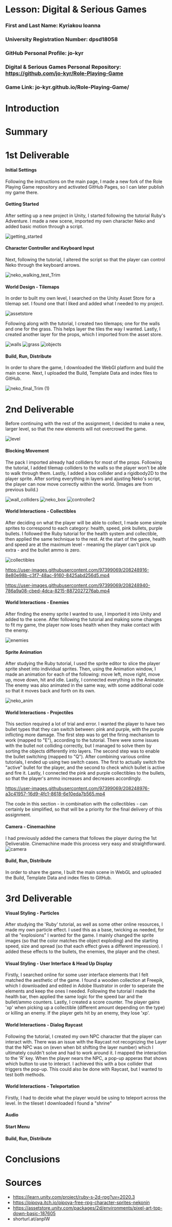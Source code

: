 # Lesson: Digital & Serious Games

### First and Last Name: Kyriakou Ioanna
### University Registration Number: dpsd18058
### GitHub Personal Profile: jo-kyr
### Digital & Serious Games Personal Repository: https://github.com/jo-kyr/Role-Playing-Game
### Game Link: jo-kyr.github.io/Role-Playing-Game/ 

# Introduction


# Summary


# 1st Deliverable

#### Initial Settings
Following the instructions on the main page, I made a new fork of the Role Playing Game repository and activated GitHub Pages, so I can later publish my game there.

#### Getting Started
After setting up a new project in Unity, I started following the tutorial Ruby's Adventure. I made a new scene, imported my own character Neko and added basic motion through a script.

![getting_started](https://user-images.githubusercontent.com/97399069/201430416-789538cd-41f0-44ba-ba67-a90d21b9daf3.png)

#### Character Controller and Keyboard Input
Next, following the tutorial, I altered the script so that the player can control Neko through the keyboard arrows.

![neko_walking_test_Trim](https://user-images.githubusercontent.com/97399069/201431527-5386e8a0-b1b2-4779-9541-d4e99a7b64b6.gif)

#### World Design - Tilemaps
In order to built my own level, I searched on the Unity Asset Store for a tilemap set. I found one that I liked and added what I needed to my project. 

![assetstore](https://user-images.githubusercontent.com/97399069/201432013-36069f4d-cd14-45a7-9a33-8914613bde0c.png)

Following along with the tutorial, I created two tilemaps; one for the walls and one for the grass. This helps layer the tiles the way I wanted. Lastly, I created another layer for the props, which I imported from the asset store.

![walls](https://user-images.githubusercontent.com/97399069/201433158-8410f2a9-5b6f-41fc-b781-1889f0034e25.png)
![grass](https://user-images.githubusercontent.com/97399069/201433167-fbac7337-de25-4ff3-bd01-d773b7032483.png)
![objects](https://user-images.githubusercontent.com/97399069/201433182-c73a174e-75c8-4ac0-a45b-25934e94c19e.png)

#### Build, Run, Distribute
In order to share the game, I downloaded the WebGl platform and build the main scene. Next, I uploaded the Build, Template Data and index files to GitHub.

![neko_final_Trim (1)](https://user-images.githubusercontent.com/97399069/201435508-2f7c65aa-51a3-4509-a2f5-a038d46b63c4.gif)

# 2nd Deliverable
Before continuing with the rest of the assignment, I decided to make a new, larger level, so that the new elements will not overcrowd the game.

![level](https://user-images.githubusercontent.com/97399069/208247949-f995e7b3-5987-4e9a-8211-9a7b4c57e142.png)

#### Blocking Movement
The pack I imported already had colliders for most of the props. Following the tutorial, I added tilemap colliders to the walls so the player won't be able to walk through them. Lastly, I added a box collider and a rigidbody2D to the player sprite. After sorting everything in layers and ajusting Neko's script, the player can now move correctly within the world. (Images are from previous build.)

![wall_colliders](https://user-images.githubusercontent.com/97399069/201434295-84c56bc9-387a-4ac2-a712-887ff39db597.png)
![neko_box](https://user-images.githubusercontent.com/97399069/201434304-6460bc5f-6f46-443f-bcc2-bdc7522f612f.png)
![controller2](https://user-images.githubusercontent.com/97399069/201434319-86c7ff62-ab7c-400a-81f4-5cd472631a2e.png)

#### World Interactions - Collectibles
After deciding on what the player will be able to collect, I made some simple sprites to correspond to each category: health, speed, pink bullets, purple bullets. I followed the Ruby tutorial for the health system and collectible, then applied the same technique to the rest. At the start of the game, health and speed are at the maximum level - meaning the player can't pick up extra - and the bullet ammo is zero.

![collectibles](https://user-images.githubusercontent.com/97399069/208247960-a074849f-d6db-4656-9462-c58bbe4b4120.png)

https://user-images.githubusercontent.com/97399069/208248916-8e80e98b-c3f7-48ac-9160-8425abd256d5.mp4

https://user-images.githubusercontent.com/97399069/208248940-786a9a08-cbed-4dca-8215-8872027276ab.mp4

#### World Interactions - Enemies
After finding the enemy sprite I wanted to use, I imported it into Unity and added to the scene. After following the tutorial and making some changes to fit my game, the player now loses health when they make contact with the enemy.

![enemies](https://user-images.githubusercontent.com/97399069/208247995-5a09479f-4d0d-45d6-97d7-6c43e97f6e9a.png)

#### Sprite Animation
After studying the Ruby tutorial, I used the sprite editor to slice the player sprite sheet into individual sprites. Then, using the Animation window, I made an animation for each of the following: move left, move right, move up, move down, hit and idle. Lastly, I connected everything in the Animator. The enemy was also animated in the same way, with some additional code so that it moves back and forth on its own.

![neko_anim](https://user-images.githubusercontent.com/97399069/208247332-205896a9-2f7c-4628-9443-0ce6494591a6.gif)

#### World Interactions - Projectiles
This section required a lot of trial and error. I wanted the player to have two bullet types that they can switch between: pink and purple, with the purple inflicting more damage. The first step was to get the firing mechanism to work (mapped to "E"), according to the tutorial. There were some issues with the bullet not colliding correctly, but I managed to solve them by sorting the objects differently into layers. The second step was to enable the bullet switching (mapped to "Q"). After combining various online tutorials, I ended up using two switch cases. The first to actually switch the "active" bullet for the player, and the second to check which bullet is active and fire it. Lastly, I connected the pink and purple collectibles to the bullets, so that the player's ammo increases and decreases accordingly.

https://user-images.githubusercontent.com/97399069/208248976-a3c41957-16d9-4fc1-8618-6e10eda7b565.mp4

The code in this section - in combination with the collectibles - can certainly be simplified, so that will be a priority for the final delivery of this assignment.

#### Camera - Cinemachine
I had previously added the camera that follows the player during the 1st Deliverable. Cinemachine made this process very easy and straightforward.
![camera](https://user-images.githubusercontent.com/97399069/201434406-660cf47c-09d4-4eae-bf28-aacb88e3081d.png)

#### Build, Run, Distribute
In order to share the game, I built the main scene in WebGL and uploaded the Build, Template Data and index files to GitHub.

# 3rd Deliverable 
#### Visual Styling - Particles
After studying the 'Ruby' tutorial, as well as some other online resources, I made my own particle effect. I used this as a base, twicking as needed, for all the "explosions" I wanted for the game. I mainly changed the sprite images (so that the color matches the object exploding) and the starting speed, size and spread (so that each effect gives a different impression). I added these effects to the bullets, the enemies, the player and the chest.

#### Visual Styling - User Interface & Head Up Display
Firstly, I searched online for some user interface elements that I felt matched the aesthetic of the game. I found a wooden collection at Freepik, which I downloaded and edited in Adobe Illustrator in order to seperate the elements and keep the ones I needed. Following the tutorial I made the health bar, then applied the same logic for the speed bar and the bullet/ammo counters. Lastly, I created a score counter. The player gains 'xp' when picking up a collectible (different amount depending on the type) or killing an enemy. If the player gets hit by an enemy, they lose 'xp'.

#### World Interactions - Dialog Raycast
Following the tutorial, I created my own NPC character that the player can interact with. There was an issue with the Raycast not recognizing the Layer that the NPC was on (even when bit shifting the layer number) which I ultimately couldn't solve and had to work around it. I mapped the interaction to the 'R' key. When the player nears the NPC, a pop-up apperas that shows which button to use to interact. I achieved this with a box collider that triggers the pop-up. This could also be done with Raycast, but I wanted to test both methods.

#### World Interactions - Teleportation
Firstly, I had to decide what the player would be using to teleport across the level. In the tileset I downloaded I found a "shrine"
#### Audio
#### Start Menu
#### Build, Run, Distribute

# Conclusions


# Sources

* https://learn.unity.com/project/ruby-s-2d-rpg?uv=2020.3
* https://pipoya.itch.io/pipoya-free-rpg-character-sprites-nekonin
* https://assetstore.unity.com/packages/2d/environments/pixel-art-top-down-basic-187605
* shorturl.at/anpIW

